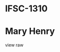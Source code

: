 # IFSC-1310<!doctype html>

<html lang="en">
<head>
  <meta charset="utf-8">

  <title>IFSC 1310 | Mary Henry</title>
  <meta name="description" content="Course Work from IFSC 2024">
  <meta name="author" content="Mary Henry">

</head>

<body>
  <h1>Mary Henry</h1>
</body>
</html>
view raw